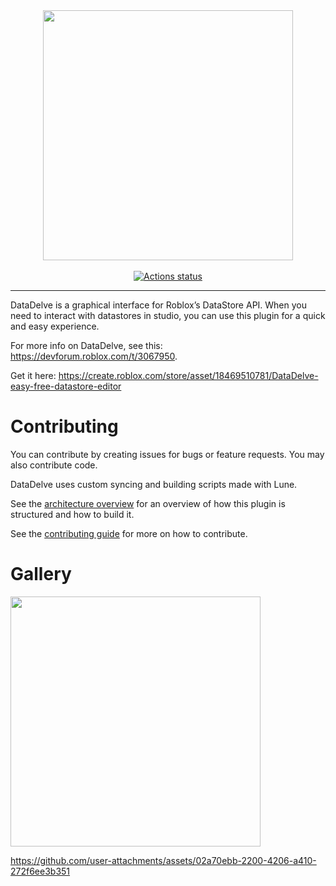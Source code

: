 <div align="center">
    <a href="https://create.roblox.com/store/asset/18469510781/DataDelve-easy-free-datastore-editor"><img src="https://github.com/user-attachments/assets/5bd5b4f6-8ad0-4856-936f-4cd6afb62c4f" width="400"></a>
</div>

<div>&nbsp;</div>

<div align="center">
    <a href="https://github.com/pinehappi/DataDelve/actions"><img src="https://github.com/pinehappi/DataDelve/workflows/CI/badge.svg" alt="Actions status" /></a>
</div>

<hr>

DataDelve is a graphical interface for Roblox’s DataStore API. When you need to interact with datastores in studio, you can use this plugin for a quick and easy experience.

For more info on DataDelve, see this: https://devforum.roblox.com/t/3067950.

Get it here: https://create.roblox.com/store/asset/18469510781/DataDelve-easy-free-datastore-editor

# Contributing
You can contribute by creating issues for bugs or feature requests. You may also contribute code.

DataDelve uses custom syncing and building scripts made with Lune.

See the [architecture overview](./ARCHITECTURE.md) for an overview of how this plugin is structured and how to build it.

See the [contributing guide](./CONTRIBUTING.md) for more on how to contribute.

# Gallery

<img src="https://github.com/user-attachments/assets/7399c5db-ecde-40bc-9b7b-bb5fc58221b1" width="400">

https://github.com/user-attachments/assets/02a70ebb-2200-4206-a410-272f6ee3b351

